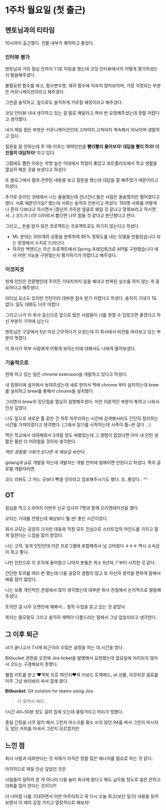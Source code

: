 # 1주차 월요일 (첫 출근)

## 멘토님과의 티타임

10시까지 출근했다. 건물 내부가 쾌적하고 좋았다.

### 인터뷰 평가

멘토님과 거의 점심 전까지 1:1로 미팅을 했는데 코딩 인터뷰에서의 어떻게 평가하셨는지 말씀해주셨다.

불필요한 함수를 짜고, 함수변수명, 재귀 함수에 익숙치 않아보이며, 가장 걱정되는 부분은 커뮤니케이션이라고 해주셨다.

그만큼 솔직하고, 앞으로도 솔직하게 가르칠 예정이라고 해주셨다.

코딩 인터뷰 내내 생각하고 있는 걸 말로 해달라고 여러 번 요청해주셨는데 정말 어렵다고 생각했다.

내가 제일 힘든 부분은 커뮤니케이션인데 고쳐야지 고쳐야지 계속해서 되뇌이며 생활하고 있다.

질문을 잘 안하는데 주 1회 이후는 재택인만큼 **빨리빨리 물어보자! 대답을 빨리 하자! 더 친절히 대답하자!** 하고 있다.

그럼에도 뽑은 이유는 악명 높은 이대에서 학점이 좋았고 포트폴리오에서 학교 생활을 열심히 해온 것을 보셨다고 하셨다.

또 블로그에서 램과 관련된 내용을 보고 질문을 했는데 대답을 잘 해주었기 때문이라고 하셨다.

추가로 온라인 코테에서 나는 올솔했는데 건너건너 들은 사람은 올솔했지만 떨어졌다고 했다.
서류 때문인가요? 했는데 서류는 솔직히 안본다고 하셨다. 150명 서류를 어떻게 나 혼자 다보냐고 하시면서 
(장난끼 가득한 얼굴로 왜일 것 같냐고 맞춰보라고 하시면서...)
코드가 너무 더러워서 뽑으면 너무 힘들 것 같다고 판단했다고 한다.

그리고,,, 돈을 받지 않은 프로젝트는 프로젝트로도 여기지 않는다고 하셨다.

- ML 분야는 300개의 상황을 분류하여 85% 정확도를 내는 모델을 만들었습니다 라는 문장에서 수치로 드러난다.
- 하지만 백엔드는 무슨 프로젝트에서 Spring 프레임워크로 API를 구현했습니다 에서 어떤 기능을 구현했는지 평가하기가 어렵다고 해주셨다.

### 이것저것

현재 인턴은 전환형인데 주어진 기대치까지 일을 해내고 반복된 실수를 하지 않는 게 중요하다고 해주셨다.

리더십 요소도 있지만 인턴이라 대부분 점수 받기 어렵다고 하셨다. 솔직히 기대가 1도 없다. 일도 대화도 너무 어렵다.

그리고 너가 이 회사 출신으로 앞으로 많은 사람들이 너를 원할 수 있었으면 좋겠다고 하신 부분이 기억에 남는다.

멘토님은 구글에서 5년 이상 근무하다가 오셨는데 이 회사에서 비전을 바라보고 있는 부분이 멋졌다.

이 회사가 외부 사람에게 어떻게 보이는지에 대해서도 나에게 물어보셨다.

### 기술적으로

현재 하고 있는 일은 chrome extension을 개발하고 있다고 하셨다.

내 컴퓨터에 설치해서 보여주셨는데 새로 받아서 맥에 chrome 부터 설치하는데 brew를 설치하고 brew를 통해서 chrome을 설치했다.

그러면서 brew의 장단점을 열심히 설명해주셨다. 이런 이론적인 부분이 툭하고 나와서 인상 깊었다.

나도 앞으로 새로운 툴 같은 건 하루 마무리하는 시간에 검색해서라도 간단히 정리하는 시간을 가져야겠다고 생각했다.
(그래서 일기를 시작하는데 사족이 훨~씬 길다 ...)

맥은 학교에서 대여해줘서 3개월 정도 써봤었는데 그 경험이 없었다면 아마 내 인턴 생활은 훨씬 더 어려웠을 것이라 생각한다.

*맥은 경험할 기회가 있다면 꼭 해보길 바란다.*

golang과 js로 개발을 하는데 개발자는 개발 언어에 얽매이면 안된다고 하셨다. 특히 글로벌 개발자라면.

코드 리뷰도 그 어느 곳보다 빡셀 것이라고 엄포해주시기도 했다. 조..좋았다.. ^^

## OT

점심을 먹고 2-6까지 이번주 신규 입사자 7명과 함께 오리엔테이션을 했다.

오티는 기대를 안했는데 예상보다 훨 씬! 좋은 시간이었다.

회사 규모는 굉장히 크지만 대표와 직원 모두 진심으로 스타트업의 마인드를 가지고 젊게 일한다는 느낌을 많이 받았다.

나는 고작, 일개 인턴인데 이런 프로그램에 포함해줘서 넘 고마웠다 ㅎㅎㅎ 역시 소속감이 최고 좋다.

나만 인턴으로 이 조직에 들어왔고 나머지 분들은 최소 6년차..? 부터 시작한 것 같다. 

간단한 토의를 여러 번 했는데 다들 굉장히 경험이 많고 또 자신의 생각을 편하게 말해서 배울 점이 많았다.

나는 보통 개인적인 관점에서 많이 생각했는데 대부분 회사 관점에서 논리적으로 말씀해주셨다.

토의란 걸 너무 오랜만에 해봐서... 철학 수업을 듣고 있는 것 같았다.

복지는 말모말모 그리고 솔직히 재택이 디폴드라는 점에서 그냥 압살이라고 생각한다.

## 그 이후 퇴근

ot가 끝나고서 7시에 퇴근이라 수많은 설정을 하는 데 시간을 썼다.

Bitbucket 권한을 오전에 Jira ticket을 발행해서 요청했는데 월요일에 처리되지 않아서 코드는 구경해보지 못했다.

웰컴 키트를 받고 :heart:맥북 프로 16인치:heart:와 키보드 트랙패드, ot 선물, 이것저것 음료를 아주 그냥 바리바리 싸서 집에 왔다.

**Bitbucket**: Git solution for teams using Jira

> 더 찾아서 써라...

1시간 40~50분 정도 걸려 집에 오는데 울렁거리고 머리가 띵했다.

종일 긴장을 너무 많이 해서 그런지 마스크를 평소 쓰지 않던 94를 써서 그런지 마시지도 않던 커피를 마셔서 그런지 모르겠지만

## 느낀 점

회사 사람과 대화한다는 것 자체가 아직은 정말 많은 에너지를 필요로 하는 것 같다.

마지막으로 제일 인상 깊었던 것은 

사람들이 일하러 온 게 아니라 다들 놀러 회사에 왔다고 해도 납득될 정도로 일은 안하고 대화를 많이 한다는 것이다!!!

더 나아질 나를 기대하면서 이만 마무리하고 꼭 다시 오늘 회고(보단 일기) 내용들 읽어보면서 이 때의 감정 가지고 열정적으로 해보자!
